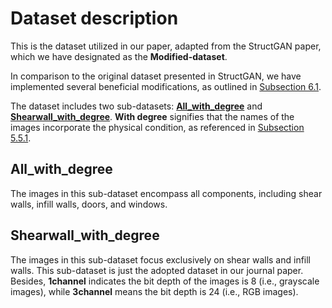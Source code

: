 # Dataset description
This is the dataset utilized in our paper, adapted from the StructGAN paper, which we have designated as the **Modified-dataset**.  

In comparison to the original dataset presented in StructGAN, we have implemented several beneficial modifications, as outlined in [Subsection 6.1](https://www.sciencedirect.com/science/article/pii/S1566253524004329).  

The dataset includes two sub-datasets: [**All_with_degree**](https://github.com/hzlbbfrog/Generative-BIM/tree/main/Dataset#all_with_degree) and [**Shearwall_with_degree**](https://github.com/hzlbbfrog/Generative-BIM/tree/main/Dataset#shearwall_with_degree). **With degree** signifies that the names of the images incorporate the physical condition, as referenced in [Subsection 5.5.1](https://www.sciencedirect.com/science/article/pii/S1566253524004329).

## All_with_degree
The images in this sub-dataset encompass all components, including shear walls, infill walls, doors, and windows. 

## Shearwall_with_degree
The images in this sub-dataset focus exclusively on shear walls and infill walls.
This sub-dataset is just the adopted dataset in our journal paper.
Besides, **1channel** indicates the bit depth of the images is 8 (i.e., grayscale images), while **3channel** means the bit depth is 24 (i.e., RGB images).
